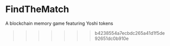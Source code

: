 # FindTheMatch
A blockchain memory game featuring Yoshi tokens
>>>>>>> b4238554a7ecbdc265a41d1f5de92651dc0b910e
